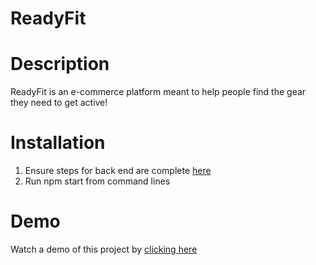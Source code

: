 # ReadyFit

# Description

ReadyFit is an e-commerce platform meant to help people find the gear they need to get active!

# Installation

1. Ensure steps for back end are complete [here](https://github.com/jimferdous/ReadyFit-backend/tree/jim)
2. Run npm start from command lines

# Demo

Watch a demo of this project by [clicking here](https://www.loom.com/share/65715c47b9fa4c1398494daf2221484d)
